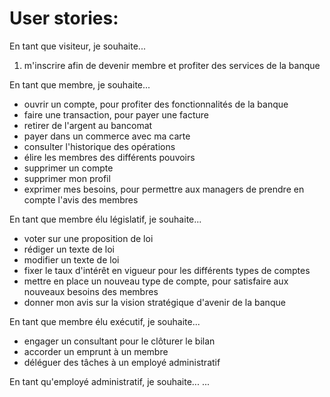 # User stories:

En tant que visiteur, je souhaite...
1. m'inscrire afin de devenir membre et profiter des services de la banque

En tant que membre, je souhaite...
* ouvrir un compte, pour profiter des fonctionnalités de la banque
* faire une transaction, pour payer une facture
* retirer de l'argent au bancomat
* payer dans un commerce avec ma carte
* consulter l'historique des opérations
* élire les membres des différents pouvoirs
* supprimer un compte
* supprimer mon profil
* exprimer mes besoins, pour permettre aux managers de prendre en compte l'avis des membres

En tant que membre élu législatif, je souhaite...
* voter sur une proposition de loi
* rédiger un texte de loi
* modifier un texte de loi
* fixer le taux d'intérêt en vigueur pour les différents types de comptes
* mettre en place un nouveau type de compte, pour satisfaire aux nouveaux besoins des membres
* donner mon avis sur la vision stratégique d'avenir de la banque

En tant que membre élu exécutif, je souhaite...
* engager un consultant pour le clôturer le bilan
* accorder un emprunt à un membre
* déléguer des tâches à un employé administratif

En tant qu'employé administratif, je souhaite...
    ...
